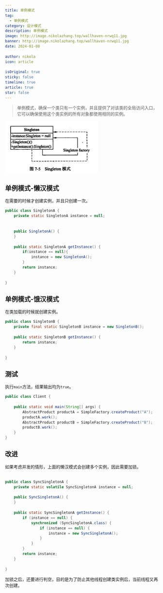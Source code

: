 ```yaml
---
title: 单例模式
tag:
  - 单例模式
category: 设计模式
description: 单例模式
image: http://image.nikolazhang.top/wallhaven-nrwq11.jpg
banner: http://image.nikolazhang.top/wallhaven-nrwq11.jpg
date: 2024-01-08

author: nikola
icon: article

isOriginal: true
sticky: false
timeline: true
article: true
star: false
---
```


> 单例模式，确保一个类只有一个实例，并且提供了对该类的全局访问入口，它可以确保使用这个类实例的所有对象都使用相同的实例。

![Alt text](images/6-singleton/image.png)

## 单例模式-懒汉模式

在需要的时候才创建实例，并且只创建一次。

```java
public class SingletonA {
    private static SingletonA instance = null;


    public SingletonA() {
    }

    public static SingletonA getInstance() {
        if(instance == null){
            instance = new SingletonA();
        }
        return instance;
    }

}

```

## 单例模式-饿汉模式

在类加载的时候就创建实例。

```java
public class SingletonB {
    private final static SingletonB instance = new SingletonB();

    public static SingletonB getInstance() {
        return instance;
    }

}

```

## 测试

执行`main`方法，结果输出均为`true`。

```java
public class Client {

    public static void main(String[] args) {
        AbstractProduct productA = SimpleFactory.createProduct("A");
        productA.work();
        AbstractProduct productB = SimpleFactory.createProduct("B");
        productB.work();
    }
}

```

## 改进

如果考虑并发的情形，上面的懒汉模式会创建多个实例，因此需要加锁。

```java

public class SyncSingletonA {
    private static volatile SyncSingletonA instance = null;

    public SyncSingletonA() {
    }

    public static SyncSingletonA getInstance() {
        if (instance == null) {
            synchronized (SyncSingletonA.class) {
                if (instance == null) {
                    instance = new SyncSingletonA();
                }
            }
        }
        return instance;
    }

}


```

加锁之后，还要进行判空，目的是为了防止其他线程创建类实例后，当前线程又再次创建。
